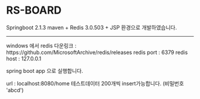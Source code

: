 # RS-BOARD


Springboot 2.1.3 maven + Redis 3.0.503 + JSP 환경으로 개발하였습니다.
<hr>
windows 에서 redis 다운링크 : https://github.com/MicrosoftArchive/redis/releases
redis port : 6379
redis host : 127.0.0.1

spring boot app 으로 실행합니다.

url : localhost:8080/home
테스트데이터 200개씩 insert가능합니다. (비밀번호 'abcd')

